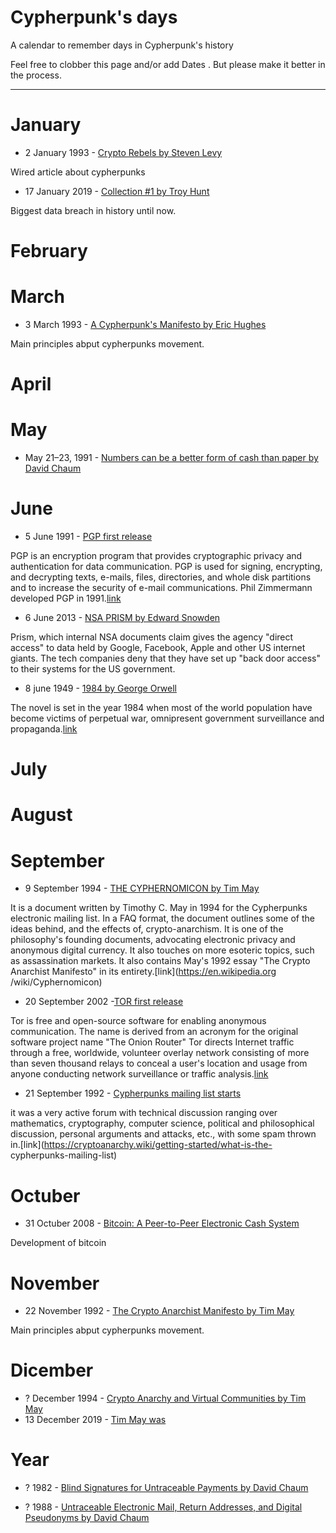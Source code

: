 # Cypherpunk's days
A calendar to remember days in Cypherpunk's  history

Feel free to clobber this page and/or add Dates . But please make it better in the process.

***

# January
* 2 January 1993 - [Crypto Rebels by Steven Levy ](https://www.wired.com/1993/02/crypto-rebels/)

Wired article about cypherpunks

* 17 January 2019 - [Collection #1 by Troy Hunt](https://www.troyhunt.com/the-773-million-record-collection-1-data-reach/) 

Biggest data breach in history until now.

# February

# March
* 3 March 1993 - [A Cypherpunk's Manifesto by  Eric Hughes](https://www.activism.net/cypherpunk/manifesto.html) 

Main principles abput cypherpunks movement.

# April

# May
* May 21–23, 1991 - [Numbers can be a better form of cash than paper by David Chaum](https://link.springer.com/chapter/10.1007%2F3-540-57341-0_61)

# June
* 5 June 1991 - [PGP first release](https://www.philzimmermann.com/EN/news/PGP_10thAnniversary.html) 

PGP is an encryption program that provides cryptographic privacy and authentication for data communication. PGP is used for 
signing, encrypting, and decrypting texts, e-mails, files, directories, and whole disk partitions and to increase the security of 
e-mail communications. Phil Zimmermann developed PGP in 1991.[link](https://en.wikipedia.org/wiki/Pretty_Good_Privacy)

* 6 June 2013 - [NSA PRISM by Edward Snowden](https://www.theguardian.com/world/2013/jun/23/edward-snowden-nsa-files-timeline)

Prism, which internal NSA documents claim gives the agency "direct access" to data held by Google, Facebook, Apple and other US 
internet giants. The tech companies deny that they have set up "back door access" to their systems for the US government.

* 8 june 1949 - [1984 by George Orwell](http://gutenberg.net.au/ebooks01/0100021.txt)

The novel is set in the year 1984 when most of the world population have become victims of perpetual war, omnipresent government 
surveillance and propaganda.[link]((https://en.wikipedia.org/wiki/Nineteen_Eighty-Four))


# July

# August

# September
* 9 September 1994 - [THE CYPHERNOMICON by Tim May](https://nakamotoinstitute.org/static/docs/cyphernomicon.txt) 

It is a document written by Timothy  C. May in 1994 for the Cypherpunks electronic mailing list. In a FAQ format, the document 
outlines some of the ideas behind, and the  effects of, crypto-anarchism. It is one of the philosophy's founding documents, 
advocating electronic privacy and anonymous digital currency. It also touches on more esoteric topics, such as assassination 
markets. It also contains May's 1992 essay "The Crypto Anarchist Manifesto" in its entirety.[link](https://en.wikipedia.org
/wiki/Cyphernomicon)

* 20 September 2002 -[TOR first release](http://archives.seul.org/or/dev/Sep-2002/msg00019.html) 

Tor is free and open-source software for enabling anonymous communication. The name is derived from an acronym for the original 
software project name "The Onion Router" Tor directs Internet traffic through a free, worldwide, volunteer overlay network 
consisting of more than seven thousand relays to conceal a user's location and usage from anyone conducting network surveillance 
or traffic analysis.[link](https://en.wikipedia.org/wiki/Tor_(anonymity_network))


* 21 September 1992 - [Cypherpunks mailing list starts](https://cypherpunks.venona.com/raw/cyp-1992.txt) 

it was a very active 
forum with technical discussion ranging over mathematics, cryptography, computer science, political and philosophical discussion, 
personal arguments and attacks, etc., with some spam thrown in.[link](https://cryptoanarchy.wiki/getting-started/what-is-the-
cypherpunks-mailing-list)

# Octuber
* 31 Octuber 2008 - [Bitcoin: A Peer-to-Peer Electronic Cash System](https://nakamotoinstitute.org/bitcoin/) 

Development of bitcoin


# November
* 22 November 1992 - [The Crypto Anarchist Manifesto by Tim May](https://www.activism.net/cypherpunk/crypto-anarchy.html) 

Main principles abput cypherpunks movement.

# Dicember
* ? December 1994 - [Crypto Anarchy and Virtual Communities by Tim May](https://nakamotoinstitute.org/virtual-communities/)
* 13 December 2019 - [Tim May was](https://www.nytimes.com/2018/12/21/obituaries/timothy-c-may-dead.html)

# Year

* ? 1982  - [Blind Signatures for Untraceable Payments by David Chaum](https://nakamotoinstitute.org/literature/blind-signatures/)

* ? 1988 - [Untraceable Electronic Mail, Return Addresses, and Digital Pseudonyms by David Chaum](https://nakamotoinstitute.org/authors/david-chaum/)
